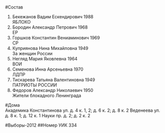 #Состав
1. Бекежанов Вадим Ескендирович 1988   
    ЯБЛОКО
2. Бородин Александр Петрович 1968   
    ЕР
3. Горшков Константин Вениаминович 1969   
    СР
4. Куприянова Нина Михайловна 1949   
    За женщин России
5. Негляд Мария Яковлевна 1964   
    ВОИ
6. Семенова Инна Арсеньевна 1970   
    ЛДПР
7. Тискарева Татьяна Валентиновна 1949   
    ПАТРИОТЫ РОССИИ
8. Федоров Александр Николаевич 1950   
    Жители блокадного Ленинграда

#Дома  
Академика Константинова ул. д. 4 к. 1, 2; д. 6 к. 2; д. 8 к. 2 Веденеева ул. д. 8 к. 1; д. 12 к. 1 Науки пр. д. 2; д. 2 к. 2

#Выборы-2012
##Номер УИК
334
